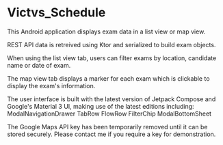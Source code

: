 # Victvs_Schedule

This Android application displays exam data in a list view or map view.

REST API data is retreived using Ktor and serialized to build exam objects.

When using the list view tab, users can filter exams by location, candidate name or date of exam.

The map view tab displays a marker for each exam which is clickable to display the exam's information.

The user interface is built with the latest version of Jetpack Compose and Google's Material 3 UI, making use of the latest editions including:
ModalNavigationDrawer
TabRow
FlowRow
FilterChip
ModalBottomSheet

The Google Maps API key has been temporarily removed until it can be stored securely. Please contact me if you require a key for demonstration.
